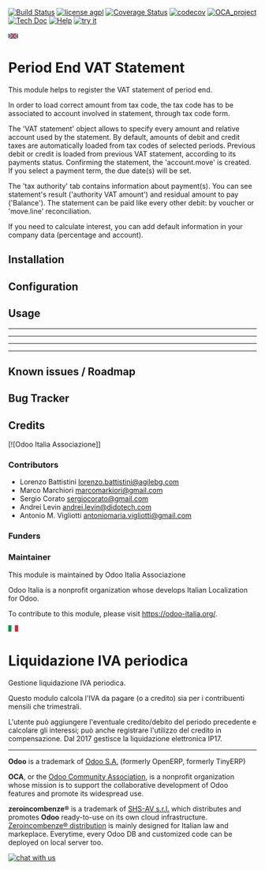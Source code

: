 [![Build Status](https://travis-ci.org/zeroincombenze/l10n-italy.svg?branch=6.1)](https://travis-ci.org/zeroincombenze/l10n-italy)
[![license agpl](https://img.shields.io/badge/licence-AGPL--3-blue.svg)](http://www.gnu.org/licenses/agpl-3.0.html)
[![Coverage Status](https://coveralls.io/repos/github/zeroincombenze/l10n-italy/badge.svg?branch=6.1)](https://coveralls.io/github/zeroincombenze/l10n-italy?branch=6.1)
[![codecov](https://codecov.io/gh/zeroincombenze/l10n-italy/branch/6.1/graph/badge.svg)](https://codecov.io/gh/zeroincombenze/l10n-italy/branch/6.1)
[![OCA_project](http://www.zeroincombenze.it/wp-content/uploads/ci-ct/prd/button-oca-6.svg)](https://github.com/OCA/l10n-italy/tree/6.1)
[![Tech Doc](http://www.zeroincombenze.it/wp-content/uploads/ci-ct/prd/button-docs-6.svg)](http://wiki.zeroincombenze.org/en/Odoo/6.1/dev)
[![Help](http://www.zeroincombenze.it/wp-content/uploads/ci-ct/prd/button-help-6.svg)](http://wiki.zeroincombenze.org/en/Odoo/6.1/man/FI)
[![try it](http://www.zeroincombenze.it/wp-content/uploads/ci-ct/prd/button-try-it-6.svg)](http://erp6.zeroincombenze.it)

[![en](https://github.com/zeroincombenze/grymb/blob/master/flags/en_US.png)](https://www.facebook.com/groups/openerp.italia/)

Period End VAT Statement
========================

This module helps to register the VAT statement of period end.

In order to load correct amount from tax code, the tax code has to be
associated to account involved in statement, through tax code form.

The 'VAT statement' object allows to specify every amount and relative account
used by the statement.
By default, amounts of debit and credit taxes are automatically loaded
from tax codes of selected periods.
Previous debit or credit is loaded from previous VAT statement, according
to its payments status.
Confirming the statement, the 'account.move' is created. If you select
a payment term, the due date(s) will be set.

The 'tax authority' tab contains information about payment(s).
You can see statement's result ('authority VAT amount') and residual
amount to pay ('Balance').
The statement can be paid like every other debit: by voucher or 'move.line'
reconciliation.

If you need to calculate interest, you can add default information in your
company data (percentage and account).


Installation
------------





Configuration
-------------





Usage
-----

-----

-----

-----

-----

Known issues / Roadmap
----------------------





Bug Tracker
-----------





Credits
-------






[![Odoo Italia Associazione]]





### Contributors






-   Lorenzo Battistini <lorenzo.battistini@agilebg.com>
-   Marco Marchiori <marcomarkiori@gmail.com>
-   Sergio Corato <sergiocorato@gmail.com>
-   Andrei Levin <andrei.levin@didotech.com>
-   Antonio M. Vigliotti <antoniomaria.vigliotti@gmail.com>


### Funders

### Maintainer










This module is maintained by Odoo Italia Associazione

Odoo Italia is a nonprofit organization whose develops Italian Localization for
Odoo.

To contribute to this module, please visit <https://odoo-italia.org/>.



[![it](https://github.com/zeroincombenze/grymb/blob/master/flags/it_IT.png)](https://www.facebook.com/groups/openerp.italia/)

Liquidazione IVA periodica
==========================

Gestione liquidazione IVA periodica.

Questo modulo calcola l'IVA da pagare (o a credito) sia per i contribuenti
mensili che trimestrali.

L'utente può aggiungere l'eventuale credito/debito del periodo precedente e
calcolare gli interessi; può anche registrare l'utilizzo del credito in
compensazione.
Dal 2017 gestisce la liquidazione elettronica IP17.


[//]: # (copyright)

----

**Odoo** is a trademark of [Odoo S.A.](https://www.odoo.com/) (formerly OpenERP, formerly TinyERP)

**OCA**, or the [Odoo Community Association](http://odoo-community.org/), is a nonprofit organization whose
mission is to support the collaborative development of Odoo features and
promote its widespread use.

**zeroincombenze®** is a trademark of [SHS-AV s.r.l.](http://www.shs-av.com/)
which distributes and promotes **Odoo** ready-to-use on its own cloud infrastructure.
[Zeroincombenze® distribution](http://wiki.zeroincombenze.org/en/Odoo)
is mainly designed for Italian law and markeplace.
Everytime, every Odoo DB and customized code can be deployed on local server too.

[//]: # (end copyright)

[//]: # (addons)

[//]: # (end addons)

[![chat with us](https://www.shs-av.com/wp-content/chat_with_us.gif)](https://tawk.to/85d4f6e06e68dd4e358797643fe5ee67540e408b)
